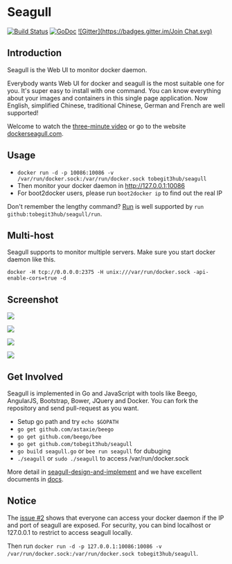 # Seagull

[![Build Status](https://drone.io/github.com/tobegit3hub/seagull/status.png)](https://drone.io/github.com/tobegit3hub/seagull/latest) [![GoDoc](https://godoc.org/github.com/tobegit3hub/seagull?status.svg)](https://godoc.org/github.com/tobegit3hub/seagull) [![Gitter](https://badges.gitter.im/Join Chat.svg)](https://gitter.im/tobegit3hub/seagull?utm_source=badge&utm_medium=badge&utm_campaign=pr-badge&utm_content=badge)

## Introduction

Seagull is the Web UI to monitor docker daemon.

Everybody wants Web UI for docker and seagull is the most suitable one for you. It's super easy to install with one command. You can know everything about your images and containers in this single page application. Now English, simplified Chinese, traditional Chinese, German and French are well supported!

Welcome to watch the [three-minute video](https://www.youtube.com/watch?v=0BAiSx7l7Y4) or go to the website [dockerseagull.com](http://dockerseagull.com).

## Usage

* `docker run -d -p 10086:10086 -v /var/run/docker.sock:/var/run/docker.sock tobegit3hub/seagull`
* Then monitor your docker daemon in <http://127.0.0.1:10086>
* For boot2docker users, please run `boot2docker ip` to find out the real IP

Don't remember the lengthy command? [Run](https://github.com/runscripts/run) is well supported by `run github:tobegit3hub/seagull/run`.

## Multi-host

Seagull supports to monitor multiple servers. Make sure you start docker daemon like this.

```
docker -H tcp://0.0.0.0:2375 -H unix:///var/run/docker.sock -api-enable-cors=true -d
```

## Screenshot

![](https://raw.github.com/tobegit3hub/seagull/master/screenshot.png)

![](https://raw.github.com/tobegit3hub/seagull/master/static/img/containers-page.png)

![](https://raw.github.com/tobegit3hub/seagull/master/static/img/images-page.png)

![](https://raw.github.com/tobegit3hub/seagull/master/static/img/configuration-page.png)

## Get Involved

Seagull is implemented in Go and JavaScript with tools like Beego, AngularJS, Bootstrap, Bower, JQuery and Docker. You can fork the repository and send pull-request as you want.

* Setup go path and try `echo $GOPATH`
* `go get github.com/astaxie/beego`
* `go get github.com/beego/bee`
* `go get github.com/tobegit3hub/seagull`
* `go build seagull.go` or `bee run seagull` for dubuging
* `./seagull` or `sudo ./seagull` to access /var/run/docker.sock

More detail in [seagull-design-and-implement](docs/en/development/seagull-design-and-implement.md) and we have excellent documents in [docs](docs/).

## Notice

The [issue #2](https://github.com/tobegit3hub/seagull/issues/2) shows that everyone can access your docker daemon if the IP and port of seagull are exposed. For security, you can bind localhost or 127.0.0.1 to restrict to access seagull locally.

Then run `docker run -d -p 127.0.0.1:10086:10086 -v /var/run/docker.sock:/var/run/docker.sock tobegit3hub/seagull`.
